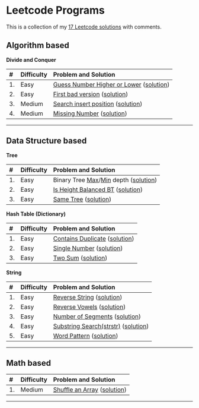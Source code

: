 Leetcode Programs
===================
This is a collection of my [17 Leetcode solutions](./) with comments.

Algorithm based
--------------------------------------------
**Divide and Conquer**

|#  | Difficulty | Problem and Solution                                                           |
|:--|:-----------|:-------------------------------------------------------------------------------|
|1. | Easy       | [Guess Number Higher or Lower](https://leetcode.com/problems/guess-number-higher-or-lower/) ([solution](./algo_dc_elem_guess_num_higher_or_lower.py))        |
|2. | Easy       | [First bad version](https://leetcode.com/problems/first-bad-version/) ([solution](./algo_dc_first_bad_version.py))  |
|3. | Medium     | [Search insert position](https://leetcode.com/problems/search-insert-position/) ([solution](./algo_dc_search_insert_position.py))                |
|4. | Medium     |  [Missing Number](https://leetcode.com/problems/missing-number/) ([solution](./algo_dc_missing_number.py))          |

----------------------------------------------------------------------------------------
Data Structure based
--------------------------------------------
**Tree**

|#  | Difficulty | Problem and Solution                                                           |
|:--|:-----------|:-------------------------------------------------------------------------------|
|1. | Easy       | Binary Tree [Max](https://leetcode.com/problems/maximum-depth-of-binary-tree/)/[Min](https://leetcode.com/problems/minimum-depth-of-binary-tree/) depth ([solution](./ds_tree_max_min_depth.py))        |
|2. | Easy       | [Is Height Balanced BT](https://leetcode.com/problems/balanced-binary-tree/) ([solution](./ds_tree_height_balanced.py))     |
|3. | Easy       | [Same Tree](https://leetcode.com/problems/same-tree/) ([solution](./ds_tree_same_tree.py))       | 


**Hash Table (Dictionary)**

|#  | Difficulty | Problem and Solution                                                           |
|:--|:-----------|:-------------------------------------------------------------------------------|
|1. | Easy       | [Contains Duplicate](https://leetcode.com/problems/contains-duplicate/) ([solution](./ds_hash_contains_duplicate.py)) |
|2. | Easy       | [Single Number](https://leetcode.com/problems/single-number/) ([solution](./ds_hash_single_number.py))                |
|3. | Easy       | [Two Sum](https://leetcode.com/problems/two-sum/) ([solution](./ds_hash_two_sum.py))                                  |


**String**

|#  | Difficulty | Problem and Solution                                                           |
|:--|:-----------|:-------------------------------------------------------------------------------|
|1. | Easy       | [Reverse String](https://leetcode.com/problems/reverse-string/) ([solution](./ds_string_reverse_string.py))     |
|2. | Easy       | [Reverse Vowels](https://leetcode.com/problems/reverse-vowels-of-a-string/) ([solution](./ds_string_reverse_vowels.py))    |
|3. | Easy       | [Number of Segments](https://leetcode.com/problems/number-of-segments-in-a-string/) ([solution](./ds_string_num_segments.py))      |
|4. | Easy       | [Substring Search(strstr)](https://leetcode.com/problems/implement-strstr/) ([solution](./ds_string_strstr.py)) |
|5. | Easy       | [Word Pattern](https://leetcode.com/problems/word-pattern/) ([solution](./ds_string_word_pattern.py))           |


----------------------------------------------------------------------------------------
Math based
--------------------------------------------

|#  | Difficulty | Problem and Solution                                                           |
|:--|:-----------|:-------------------------------------------------------------------------------|
|1. | Medium       | [Shuffle an Array](https://leetcode.com/problems/shuffle-an-array/) ([solution](./math_shuffle.py))   |

----------------------------------------------------------------------------------------
